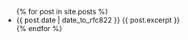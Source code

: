 ---
---
<ul>
  {% for post in site.posts %}
    <li>
      {{ post.date | date_to_rfc822 }}
      {{ post.excerpt }} 
    </li>
  {% endfor %}
</ul>
